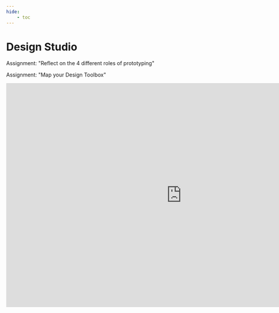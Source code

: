 ```yaml
---
hide:
    - toc
---
```


# Design Studio

Assignment: "Reflect on the 4 different roles of prototyping"


Assignment: "Map your Design Toolbox"

<iframe src="https://embed.kumu.io/047b584306a065ee9def761b37a5be9b" width="940" height="600" frameborder="0"></iframe>

